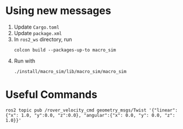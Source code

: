 # Using new messages

1. Update `Cargo.toml`
1. Update `package.xml`
1. In `ros2_ws` directory, run
   ```
   colcon build --packages-up-to macro_sim
   ```
1. Run with
   ```
   ./install/macro_sim/lib/macro_sim/macro_sim
   ```

# Useful Commands
```
ros2 topic pub /rover_velocity_cmd geometry_msgs/Twist '{"linear":{"x": 1.0, "y":0.0, "z":0.0}, "angular":{"x": 0.0, "y": 0.0, "z": 1.0}}'
```
